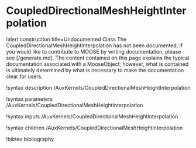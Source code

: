 <!-- MOOSE Documentation Stub: Remove this when content is added. -->

# CoupledDirectionalMeshHeightInterpolation

!alert construction title=Undocumented Class
The CoupledDirectionalMeshHeightInterpolation has not been documented, if you would like to contribute to MOOSE by
writing documentation, please see [/generate.md]. The content contained on this page explains
the typical documentation associated with a MooseObject; however, what is contained is ultimately
determined by what is necessary to make the documentation clear for users.

!syntax description /AuxKernels/CoupledDirectionalMeshHeightInterpolation

!syntax parameters /AuxKernels/CoupledDirectionalMeshHeightInterpolation

!syntax inputs /AuxKernels/CoupledDirectionalMeshHeightInterpolation

!syntax children /AuxKernels/CoupledDirectionalMeshHeightInterpolation

!bibtex bibliography
